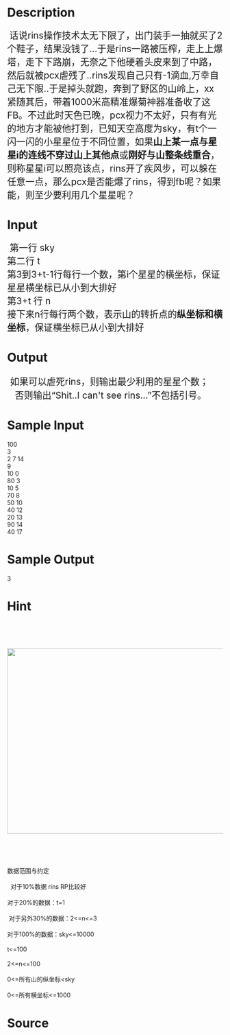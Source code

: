 
# Description

<div class="content"><div><b><span style="font-size: 16pt"> </span></b><span style="font-size: 16pt">话说rins操作技术太无下限了，出门装手一抽就买了2个鞋子，结果没钱了</span><span style="font-size: 16pt">…</span><span style="font-size: 16pt">于是rins一路被压榨，走上上爆塔，走下下路崩，无奈之下他硬着头皮来到了中路，然后就被pcx虐残了..rins发现自己只有-1滴血</span><span style="font-size: 16pt">,</span><span style="font-size: 16pt">万幸自己无下限</span><span style="font-size: 16pt">..</span><span style="font-size: 16pt">于是掉头就跑，奔到了野区的山岭上，xx紧随其后，带着1000米高精准爆菊神器准备收了这FB。不过此时天色已晚，pcx视力不太好，只有有光的地方才能被他打到，已知天空高度为sky，有t个一闪一闪的小星星位于不同位置，如果<b>山上某一点与星星i的连线不穿过山上其他点</b>或<b>刚好与山整条线重合</b>，则称星星i可以照亮该点，rins开了疾风步，可以躲在任意一点，那么pcx是否能爆了rins，得到fb呢？如果能，则至少要利用几个星星呢？</span></div></div>

# Input

<div class="content"><div><span style="font-size: 16pt"> </span><span style="font-size: 16pt">第一行</span><span style="font-size: 16pt"> sky</span></div>
<div><span style="font-size: 16pt">第二行</span><span style="font-size: 16pt"> t</span></div>
<div><span style="font-size: 16pt">第</span><span style="font-size: 16pt">3</span><span style="font-size: 16pt">到</span><span style="font-size: 16pt">3+t-1</span><span style="font-size: 16pt">行</span><span style="font-size: 16pt">每行一个数，第</span><span style="font-size: 16pt">i</span><span style="font-size: 16pt">个星星的横坐标，保证星星横坐标已从小到大排好</span></div>
<div><span style="font-size: 16pt">第</span><span style="font-size: 16pt">3+t </span><span style="font-size: 16pt">行</span><span style="font-size: 16pt"> n </span></div>
<div><span style="font-size: 16pt">接下来</span><span style="font-size: 16pt">n</span><span style="font-size: 16pt">行</span><span style="font-size: 16pt">每行两个数，表示山的转折点的<b>纵坐标和横坐标</b></span><span style="font-size: 16pt">，保证横坐标已从小到大排好</span></div>
<p></p></div>

# Output

<div class="content"><div><b><span style="font-size: 22pt"> </span></b><span style="font-size: 16pt">如果可以虐死</span><span style="font-size: 16pt">rins</span><span style="font-size: 16pt">，则输出最少利用的星星个数；</span></div>
<div><span style="font-size: 16pt">   </span><span style="font-size: 16pt">否则输出“</span><span style="font-size: 16pt">Shit..I can&#39;t see rins...</span><span style="font-size: 16pt">”不包括引号。</span></div></div>

# Sample Input

<div class="content"><span class="sampledata">  100<br/>
3<br/>
2 7 14<br/>
9<br/>
10 0<br/>
80 3<br/>
10 5<br/>
70 8<br/>
50 10<br/>
40 12<br/>
20 13<br/>
90 14<br/>
40 17<br/>
</span></div>

# Sample Output

<div class="content"><span class="sampledata"> 3<br/>
</span></div>

# Hint

<div class="content"><p></p><p></p><br/>
<p></p><br/>
<p><img height="432" width="528" alt="" src="/source/bzoj/2881/img/aHR0cHM6Ly9seWRzeS5jb20vSnVkZ2VPbmxpbmUvdXBsb2FkLzIwMTIxMC8xMSgxKS5qcGc=.jpg"/></p><br/>
<p></p><br/>
<p>数据范围与约定<br/><br/>
  对于10%数据 rins RP比较好<br/><br/>
对于20%的数据：t=1<br/><br/>
 对于另外30%的数据：2&lt;=n&lt;=3<br/><br/>
对于100%的数据：sky&lt;=10000<br/><br/>
t&lt;=100 <br/><br/>
2&lt;=n&lt;=100<br/><br/>
0&lt;=所有山的纵坐标&lt;sky<br/><br/>
0&lt;=所有横坐标&lt;=1000</p><p></p></div>

# Source

<div class="content"><p><a href="problemset.php?search="></a></p></div>


